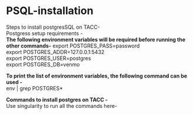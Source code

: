 # PSQL-installation
Steps to install postgresSQL on TACC-\
Postgress setup requirements - \
**The following environment variables will be required before running the other commands-**
export POSTGRES_PASS=password \
export POSTGRES_ADDR=127.0.0.1:5432\
export POSTGRES_USER=postgres\
export POSTGRES_DB=venmo

**To print the list of environment variables, the following command can be used -**\
env | grep POSTGRES*

**Commands to install postgres on TACC -**\
Use singularity to run all the commands here-






